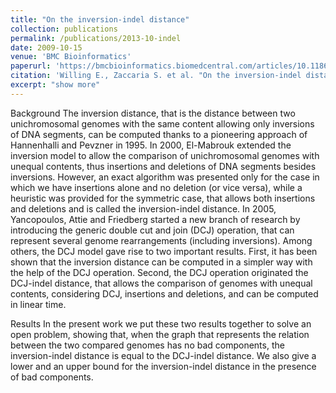 ```yaml
---
title: "On the inversion-indel distance"
collection: publications
permalink: /publications/2013-10-indel
date: 2009-10-15
venue: 'BMC Bioinformatics'
paperurl: 'https://bmcbioinformatics.biomedcentral.com/articles/10.1186/1471-2105-14-S15-S3'
citation: 'Willing E., Zaccaria S. et al. "On the inversion-indel distance." BMC bioinformatics. Vol. 14. No. 15. BioMed Central, 2013'
excerpt: "show more"
---
```


Background
The inversion distance, that is the distance between two unichromosomal genomes with the same content allowing only inversions of DNA segments, can be computed thanks to a pioneering approach of Hannenhalli and Pevzner in 1995. In 2000, El-Mabrouk extended the inversion model to allow the comparison of unichromosomal genomes with unequal contents, thus insertions and deletions of DNA segments besides inversions. However, an exact algorithm was presented only for the case in which we have insertions alone and no deletion (or vice versa), while a heuristic was provided for the symmetric case, that allows both insertions and deletions and is called the inversion-indel distance. In 2005, Yancopoulos, Attie and Friedberg started a new branch of research by introducing the generic double cut and join (DCJ) operation, that can represent several genome rearrangements (including inversions). Among others, the DCJ model gave rise to two important results. First, it has been shown that the inversion distance can be computed in a simpler way with the help of the DCJ operation. Second, the DCJ operation originated the DCJ-indel distance, that allows the comparison of genomes with unequal contents, considering DCJ, insertions and deletions, and can be computed in linear time.

Results
In the present work we put these two results together to solve an open problem, showing that, when the graph that represents the relation between the two compared genomes has no bad components, the inversion-indel distance is equal to the DCJ-indel distance. We also give a lower and an upper bound for the inversion-indel distance in the presence of bad components.

